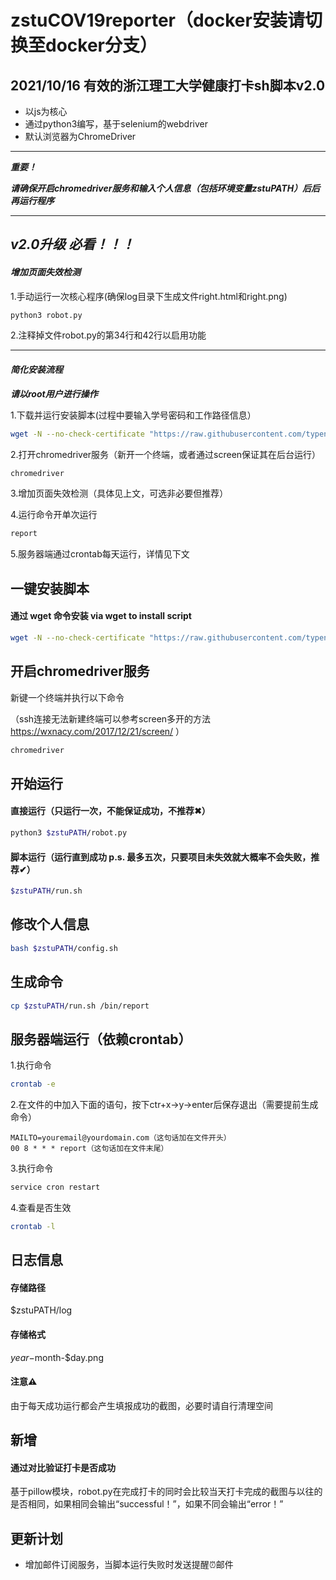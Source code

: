 # zstuCOV19reporter（docker安装请切换至docker分支）

## 2021/10/16 有效的浙江理工大学健康打卡sh脚本v2.0

- 以js为核心
- 通过python3编写，基于selenium的webdriver
- 默认浏览器为ChromeDriver

---

***重要！***

***请确保开启chromedriver服务和输入个人信息（包括环境变量zstuPATH）后后再运行程序***

---

## ***v2.0升级 必看！！！***

#### ***增加页面失效检测***

1.手动运行一次核心程序(确保log目录下生成文件right.html和right.png)

```bash
python3 robot.py
```

2.注释掉文件robot.py的第34行和42行以启用功能

---

#### ***简化安装流程***

***请以root用户进行操作***

1.下载并运行安装脚本(过程中要输入学号密码和工作路径信息）


```bash
wget -N --no-check-certificate "https://raw.githubusercontent.com/typenoob/zstuCOV19reporter/master/go.sh" && chmod +x go.sh && ./go.sh

```

2.打开chromedriver服务（新开一个终端，或者通过screen保证其在后台运行）

```bash
chromedriver
```

3.增加页面失效检测（具体见上文，可选非必要但推荐）

4.运行命令开单次运行

```bash
report
```
5.服务器端通过crontab每天运行，详情见下文

## 一键安装脚本

#### 通过 wget 命令安装 via wget to install script

```bash
wget -N --no-check-certificate "https://raw.githubusercontent.com/typenoob/zstuCOV19reporter/master/go.sh" && chmod +x go.sh && ./go.sh

```

## 开启chromedriver服务

新键一个终端并执行以下命令

（ssh连接无法新建终端可以参考screen多开的方法 https://wxnacy.com/2017/12/21/screen/ ）

```bash
chromedriver

```

## 开始运行

#### 直接运行（只运行一次，不能保证成功，不推荐✖）

```bash
python3 $zstuPATH/robot.py
```

#### 脚本运行（运行直到成功 p.s. 最多五次，只要项目未失效就大概率不会失败，推荐✔）

```bash
$zstuPATH/run.sh

```

## 修改个人信息

```bash
bash $zstuPATH/config.sh

```

## 生成命令

```bash
cp $zstuPATH/run.sh /bin/report

```

## 服务器端运行（依赖crontab）

1.执行命令

```bash
crontab -e

```

2.在文件的中加入下面的语句，按下ctr+x->y->enter后保存退出（需要提前生成命令）

```
MAILTO=youremail@yourdomain.com（这句话加在文件开头）
00 8 * * * report（这句话加在文件末尾）

```

3.执行命令

```bash
service cron restart

```

4.查看是否生效

```bash
crontab -l

```

## 日志信息

#### 存储路径

$zstuPATH/log

#### 存储格式

$year-$month-$day.png

#### 注意⚠️

由于每天成功运行都会产生填报成功的截图，必要时请自行清理空间

## 新增

#### 通过对比验证打卡是否成功

基于pillow模块，robot.py在完成打卡的同时会比较当天打卡完成的截图与以往的是否相同，如果相同会输出“successful！”，如果不同会输出“error！”

## 更新计划

- 增加邮件订阅服务，当脚本运行失败时发送提醒⏰邮件
